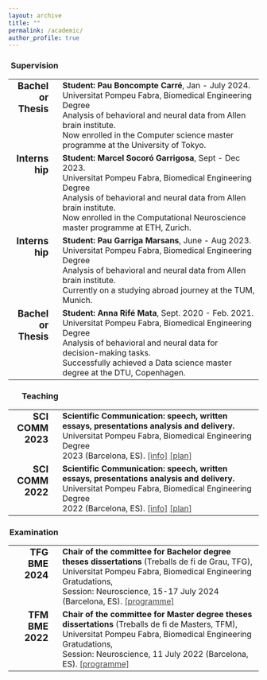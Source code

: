 ```yaml
---
layout: archive
title: ""
permalink: /academic/
author_profile: true
--- 
```


<div style="width:20%; text-align:right; padding-right:4%"><h3>Supervision</h3></div>
<table style="border:none !important;">
 <tr style="border:none !important; vertical-align:top !important; text-align: top !important">
 <td style="border:none !important; text-align:right !important; width:20% !important; padding-right:4%; vertical-align:top !important"><h3 style="margin-top:0 !important">Bachelor Thesis</h3></td>
 <td style="border:none !important;"><b>Student: Pau Boncompte Carré</b>, Jan - July 2024.<br/> Universitat Pompeu Fabra, Biomedical Engineering Degree<br/> 
  Analysis of behavioral and neural data from Allen brain institute. <br/> Now enrolled in the Computer science master programme at the University of Tokyo.
 </td>
</tr>
<tr style="border:none !important; vertical-align:top !important; text-align: top !important">
 <td style="border:none !important; text-align:right !important; width:20% !important; padding-right:4%; vertical-align:top !important"><h3 style="margin-top:0 !important">Internship</h3></td>
 <td style="border:none !important;"><b>Student: Marcel Socoró Garrigosa</b>, Sept - Dec 2023.<br/> Universitat Pompeu Fabra, Biomedical Engineering Degree <br/>
  Analysis of behavioral and neural data from Allen brain institute. <br/> Now enrolled in the Computational Neuroscience master programme at ETH, Zurich.
 </td>
</tr>
 <tr style="border:none !important;">
 <td style="border:none !important; text-align:right !important; width:20% !important; padding-right:4%; vertical-align:top !important"><h3 style="margin-top:0 !important">Internship</h3></td>
 <td style="border:none !important;"><b>Student: Pau Garriga Marsans</b>, June - Aug 2023.<br/> Universitat Pompeu Fabra, Biomedical Engineering Degree <br/>
  Analysis of behavioral and neural data from Allen brain institute. <br/> Currently on a studying abroad journey at the TUM, Munich.
 </td>
</tr> 
  <tr style="border:none !important; vertical-align:top !important; text-align: top !important">
 <td style="border:none !important; text-align:right !important; width:20% !important; padding-right:4%; vertical-align:top !important"><h3 style="margin-top:0 !important">Bachelor Thesis</h3></td>
 <td style="border:none !important;"><b>Student: Anna Rifé Mata</b>, Sept. 2020 - Feb. 2021.<br/> Universitat Pompeu Fabra, Biomedical Engineering Degree<br/>
  Analysis of behavioral and neural data for decision-making tasks. <br/> Successfully achieved a Data science master degree at the DTU, Copenhagen.
</td>
</tr>
</table>

<div style="width:20%; text-align:right; padding-right:4%"><h3>Teaching</h3></div>
<table style="border:none !important;">
<tr style="border:none !important; vertical-align:top !important; text-align: top !important">
 <td style="border:none !important; text-align:right !important; width:20% !important; padding-right:4%; vertical-align:top !important"><h3 style="margin-top:0 !important;">SCI COMM 2023</h3></td>
 <td style="border:none !important;"><b>Scientific Communication: speech, written essays, presentations analysis and delivery. </b><br/>Universitat Pompeu Fabra, Biomedical Engineering Degree<br/>2023 (Barcelona, ES). <a style="color:#444" href="/files/ProgramEngBioUPF.pdf" target="_blank" type="application/pdf" >[info]</a> <a style="color:#444" href="/files/SudyPlanEngBioUPF.pdf#page=3" target="_blank" type="application/pdf" >[plan]</a>
 </td>
</tr>
 <tr style="border:none !important;">
 <td style="border:none !important; text-align:right !important; width:20% !important; padding-right:4%; vertical-align:top !important"><h3 style="margin-top:0 !important;">SCI COMM 2022</h3></td>
 <td style="border:none !important;"><b>Scientific Communication: speech, written essays, presentations analysis and delivery. </b><br/>Universitat Pompeu Fabra, Biomedical Engineering Degree <br/>2022 (Barcelona, ES). <a style="color:#444" href="/files/ProgramEngBioUPF.pdf" target="_blank" type="application/pdf" >[info]</a> <a style="color:#444" href="/files/SudyPlanEngBioUPF.pdf#page=3" target="_blank" type="application/pdf" >[plan]</a>
 </td>
</tr> 
</table>

<div style="width:20%; text-align:right; padding-right:4%"><h3>Examination</h3></div>
<table style="border:none !important;">
<tr style="border:none !important;">
 <td style="border:none !important; text-align:right !important; width:20% !important; padding-right:4%; vertical-align:top !important"><h3 style="margin-top:0 !important;">TFG BME 2024</h3></td>
 <td style="border:none !important;"><b>Chair of the committee for Bachelor degree theses dissertations</b> (Treballs de fi de Grau, TFG), <br/>Universitat Pompeu Fabra, Biomedical Engineering Gratudations, <br/>Session: Neuroscience, 15-17 July 2024 (Barcelona, ES). <a style="color:#444" href="/files/Programme-UPF-BME-2024.pdf" type="application/pdf" target="_blank">[programme]</a>
 </td>
</tr>
 <tr style="border:none !important;">
 <td style="border:none !important; text-align:right !important; width:20% !important; padding-right:4%; vertical-align:top !important"><h3 style="margin-top:0 !important">TFM BME 2022</h3></td>
 <td style="border:none !important;"><b>Chair of the committee for Master degree theses dissertations</b> (Treballs de fi de Masters, TFM), <br/>Universitat Pompeu Fabra, Biomedical Engineering Gratudations, <br/>Session: Neuroscience, 11 July 2022 (Barcelona, ES). <a style="color:#444" href="/files/ProgrammeTFM2022.pdf" type="application/pdf" target="_blank">[programme]</a>
 </td>
</tr>
</table>
